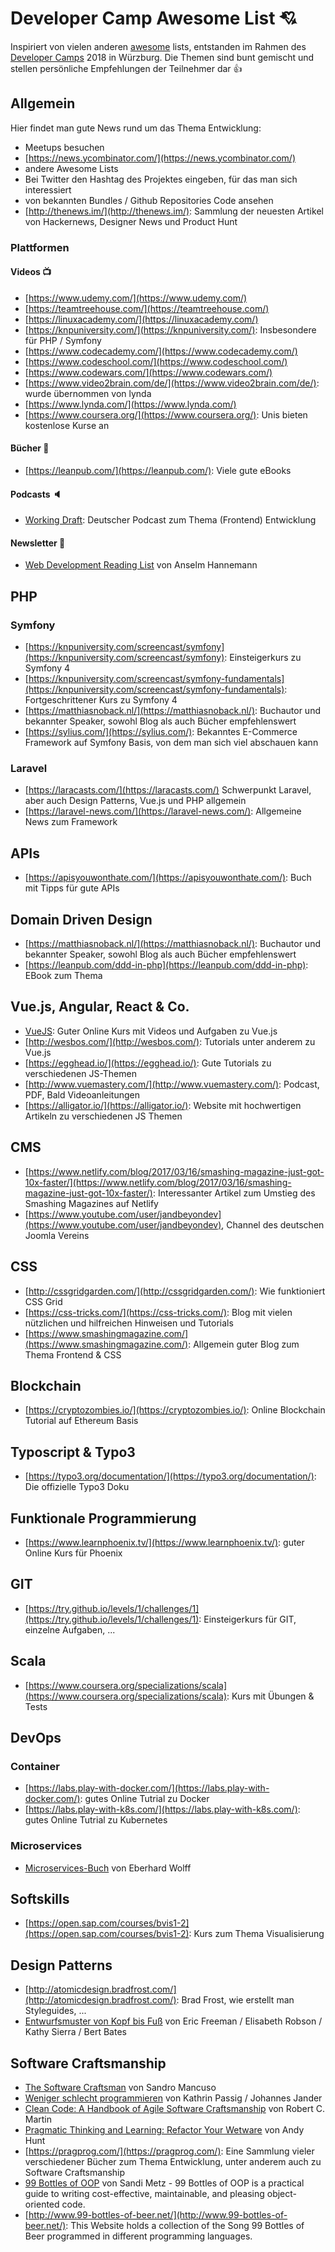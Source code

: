 # Developer Camp Awesome List :cupid:

Inspiriert von vielen anderen [awesome](https://github.com/sindresorhus/awesome) lists, entstanden im Rahmen des [Developer Camps](https://developercamp.io/) 2018 in Würzburg. Die Themen sind bunt gemischt und stellen persönliche Empfehlungen der Teilnehmer dar :+1:

## Allgemein

Hier findet man gute News rund um das Thema Entwicklung:

- Meetups besuchen
- [https://news.ycombinator.com/](https://news.ycombinator.com/)
- andere Awesome Lists
- Bei Twitter den Hashtag des Projektes eingeben, für das man sich interessiert
- von bekannten Bundles / Github Repositories Code ansehen
- [http://thenews.im/](http://thenews.im/): Sammlung der neuesten Artikel von Hackernews, Designer News und Product Hunt

### Plattformen

#### Videos :tv:

- [https://www.udemy.com/](https://www.udemy.com/)
- [https://teamtreehouse.com/](https://teamtreehouse.com/)
- [https://linuxacademy.com/](https://linuxacademy.com/)
- [https://knpuniversity.com/](https://knpuniversity.com/): Insbesondere für PHP / Symfony
- [https://www.codecademy.com/](https://www.codecademy.com/)
- [https://www.codeschool.com/](https://www.codeschool.com/)
- [https://www.codewars.com/](https://www.codewars.com/)
- [https://www.video2brain.com/de/](https://www.video2brain.com/de/): wurde übernommen von lynda
- [https://www.lynda.com/](https://www.lynda.com/)
- [https://www.coursera.org/](https://www.coursera.org/): Unis bieten kostenlose Kurse an

#### Bücher :ledger:

- [https://leanpub.com/](https://leanpub.com/): Viele gute eBooks

#### Podcasts :speaker:

- [Working Draft](http://workingdraft.de/): Deutscher Podcast zum Thema (Frontend) Entwicklung

#### Newsletter :love_letter:

- [Web Development Reading List](https://wdrl.info/) von Anselm Hannemann

## PHP

### Symfony

- [https://knpuniversity.com/screencast/symfony](https://knpuniversity.com/screencast/symfony): Einsteigerkurs zu Symfony 4
- [https://knpuniversity.com/screencast/symfony-fundamentals](https://knpuniversity.com/screencast/symfony-fundamentals): Fortgeschrittener Kurs zu Symfony 4
- [https://matthiasnoback.nl/](https://matthiasnoback.nl/): Buchautor und bekannter Speaker, sowohl Blog als auch Bücher empfehlenswert
- [https://sylius.com/](https://sylius.com/): Bekanntes E-Commerce Framework auf Symfony Basis, von dem man sich viel abschauen kann

### Laravel

- [https://laracasts.com/](https://laracasts.com/) Schwerpunkt Laravel, aber auch Design Patterns, Vue.js und PHP allgemein
- [https://laravel-news.com/](https://laravel-news.com/): Allgemeine News zum Framework

## APIs

- [https://apisyouwonthate.com/](https://apisyouwonthate.com/): Buch mit Tipps für gute APIs

## Domain Driven Design

- [https://matthiasnoback.nl/](https://matthiasnoback.nl/): Buchautor und bekannter Speaker, sowohl Blog als auch Bücher empfehlenswert
- [https://leanpub.com/ddd-in-php](https://leanpub.com/ddd-in-php): EBook zum Thema

## Vue.js, Angular, React & Co.

- [VueJS](https://www.udemy.com/vuejs-2-the-complete-guide/learn/v4/overview): Guter Online Kurs mit Videos und Aufgaben zu Vue.js
- [http://wesbos.com/](http://wesbos.com/): Tutorials unter anderem zu Vue.js 
- [https://egghead.io/](https://egghead.io/): Gute Tutorials zu verschiedenen JS-Themen
- [http://www.vuemastery.com/](http://www.vuemastery.com/): Podcast, PDF, Bald Videoanleitungen
- [https://alligator.io/](https://alligator.io/): Website mit hochwertigen Artikeln zu verschiedenen JS Themen

## CMS

- [https://www.netlify.com/blog/2017/03/16/smashing-magazine-just-got-10x-faster/](https://www.netlify.com/blog/2017/03/16/smashing-magazine-just-got-10x-faster/): Interessanter Artikel zum Umstieg des Smashing Magazines auf Netlify
- [https://www.youtube.com/user/jandbeyondev](https://www.youtube.com/user/jandbeyondev), Channel des deutschen Joomla Vereins

## CSS

- [http://cssgridgarden.com/](http://cssgridgarden.com/): Wie funktioniert CSS Grid
- [https://css-tricks.com/](https://css-tricks.com/): Blog mit vielen nützlichen und hilfreichen Hinweisen und Tutorials
- [https://www.smashingmagazine.com/](https://www.smashingmagazine.com/): Allgemein guter Blog zum Thema Frontend & CSS

## Blockchain

- [https://cryptozombies.io/](https://cryptozombies.io/): Online Blockchain Tutorial auf Ethereum Basis

## Typoscript & Typo3

- [https://typo3.org/documentation/](https://typo3.org/documentation/): Die offizielle Typo3 Doku

## Funktionale Programmierung

- [https://www.learnphoenix.tv/](https://www.learnphoenix.tv/): guter Online Kurs für Phoenix

## GIT

- [https://try.github.io/levels/1/challenges/1](https://try.github.io/levels/1/challenges/1): Einsteigerkurs für GIT, einzelne Aufgaben, ...

## Scala

- [https://www.coursera.org/specializations/scala](https://www.coursera.org/specializations/scala): Kurs mit Übungen & Tests

## DevOps

### Container

- [https://labs.play-with-docker.com/](https://labs.play-with-docker.com/): gutes Online Tutrial zu Docker
- [https://labs.play-with-k8s.com/](https://labs.play-with-k8s.com/): gutes Online Tutrial zu Kubernetes

### Microservices

- [Microservices-Buch](http://microservices-buch.de/) von Eberhard Wolff

## Softskills

- [https://open.sap.com/courses/bvis1-2](https://open.sap.com/courses/bvis1-2): Kurs zum Thema Visualisierung

## Design Patterns

- [http://atomicdesign.bradfrost.com/](http://atomicdesign.bradfrost.com/): Brad Frost, wie erstellt man Styleguides, ...
- [Entwurfsmuster von Kopf bis Fuß](https://www.oreilly.de/buecher/120017/9783955619862-entwurfsmuster-von-kopf-bis-fu%C3%9F.html) von Eric Freeman / Elisabeth Robson / Kathy Sierra / Bert Bates


## Software Craftsmanship

- [The Software Craftsman](https://www.hugendubel.de/de/buch/sandro_mancuso-the_software_craftsman-23058024-produkt-details.html) von Sandro Mancuso
- [Weniger schlecht programmieren](https://www.oreilly.de/buecher/120174/9783897215672-weniger-schlecht-programmieren.html) von Kathrin Passig / Johannes Jander
- [Clean Code: A Handbook of Agile Software Craftsmanship](https://www.hugendubel.de/de/buch/robert_c_martin_james_o_coplien-clean_code-7442113-produkt-details.html?searchId=2081693598) von Robert C. Martin
- [Pragmatic Thinking and Learning: Refactor Your Wetware](https://www.thalia.de/shop/home/suchartikel/pragmatic_thinking_and_learning/andy_hunt/EAN9781934356050/ID15440131.html) von Andy Hunt
- [https://pragprog.com/](https://pragprog.com/): Eine Sammlung vieler verschiedener Bücher zum Thema Entwicklung, unter anderem auch zu Software Craftsmanship
- [99 Bottles of OOP](https://www.sandimetz.com/99bottles/) von Sandi Metz - 99 Bottles of OOP is a practical guide to writing cost-effective, maintainable, and pleasing object-oriented code. 
- [http://www.99-bottles-of-beer.net/](http://www.99-bottles-of-beer.net/): This Website holds a collection of the Song 99 Bottles of Beer programmed in different programming languages. 
